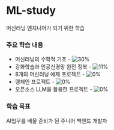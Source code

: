 # ML-study
머신러닝 엔지니어가 되기 위한 학습

### 주요 학습 내용
- 머신러닝의 수학적 기초 - ![30%](https://geps.dev/progress/30)
- 강화학습과 인공신경망 완전 정복 - ![11%](https://geps.dev/progress/11)
- 8개의 머신러닝 예제 프로젝트 - ![0%](https://geps.dev/progress/0)
- 랭체인 프로젝트 - ![0%](https://geps.dev/progress/0)
- 오픈소스 LLM을 활용한 프로젝트 - ![0%](https://geps.dev/progress/0)

### 학습 목표
AI업무를 배울 준비가 된 주니어 백엔드 개발자